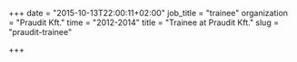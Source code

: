 +++
date = "2015-10-13T22:00:11+02:00"
job_title = "trainee"
organization = "Praudit Kft."
time = "2012-2014"
title = "Trainee at Praudit Kft."
slug = "praudit-trainee"

+++

